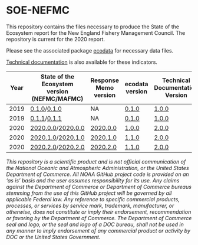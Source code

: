 # SOE-NEFMC

This repository contains the files necessary to produce the State of the Ecosystem report for the New England Fishery Management Council. The repository is current for the 2020 report.

Please see the associated package [ecodata](https://github.com/NOAA-EDAB/ecodata) for necessary data files.

[Technical documentation](https://noaa-edab.github.io/tech-doc) is also available for these indicators.


| Year | State of the Ecosystem version (NEFMC/MAFMC) | Response Memo version | ecodata version | Technical Documentation Version |
|------|--------------------------------|----------------|-----------------|---------------------------------|
| 2019 | [0.1.0](https://github.com/NOAA-EDAB/SOE-NEFMC/tree/v0.1.0)/[0.1.0](https://github.com/NOAA-EDAB/SOE-MAFMC/releases/tag/v0.1.0) | NA | [0.1.0](https://github.com/NOAA-EDAB/ecodata/tree/0.1.0) | [1.0.0](https://github.com/NOAA-EDAB/tech-doc/tree/v1.0.0)  |
| 2019 | [0.1.1](https://github.com/NOAA-EDAB/SOE-NEFMC/tree/v0.1.1)/[0.1.1](https://github.com/NOAA-EDAB/SOE-MAFMC/releases/tag/v0.1.1) | NA| [0.1.0](https://github.com/NOAA-EDAB/ecodata/tree/0.1.0) | [1.0.0](https://github.com/NOAA-EDAB/tech-doc/tree/v1.0.0)  |
| 2020 | [2020.0.0](https://github.com/NOAA-EDAB/SOE-NEFMC/releases/tag/2020.0.0)/[2020.0.0](https://github.com/NOAA-EDAB/SOE-MAFMC/releases/tag/2020.0.0) | [2020.0.0](https://github.com/NOAA-EDAB/memos/releases/tag/2020.1.0) | [1.0.0](https://github.com/NOAA-EDAB/ecodata/releases/tag/1.0.0) | [2.0.0](https://github.com/NOAA-EDAB/tech-doc/tree/2.0.0)
| 2020 |  [2020.1.0](https://github.com/NOAA-EDAB/SOE-NEFMC/releases/tag/2020.1.0)/[2020.1.0](https://github.com/NOAA-EDAB/SOE-MAFMC/releases/tag/2020.1.0) | [2020.1.0](https://github.com/NOAA-EDAB/memos/releases/tag/2020.1.0) | [1.1.0](https://github.com/NOAA-EDAB/ecodata/releases/tag/1.1.0) | [2.0.0](https://github.com/NOAA-EDAB/tech-doc/tree/2.0.0)
| 2020 |  [2020.2.0](https://github.com/NOAA-EDAB/SOE-NEFMC/releases/tag/2020.2.0)/[2020.2.0](https://github.com/NOAA-EDAB/SOE-MAFMC/releases/tag/2020.2.0) | [2020.2.0](https://github.com/NOAA-EDAB/memos/releases/tag/2020.2.0) | [1.1.0](https://github.com/NOAA-EDAB/ecodata/releases/tag/1.1.0) | [2.0.0](https://github.com/NOAA-EDAB/tech-doc/tree/2.0.0)

*This repository is a scientific product and is not official communication of the National Oceanic and Atmospheric Administration, or the United States Department of Commerce. All NOAA GitHub project code is provided on an ‘as is’ basis and the user assumes responsibility for its use. Any claims against the Department of Commerce or Department of Commerce bureaus stemming from the use of this GitHub project will be governed by all applicable Federal law. Any reference to specific commercial products, processes, or services by service mark, trademark, manufacturer, or otherwise, does not constitute or imply their endorsement, recommendation or favoring by the Department of Commerce. The Department of Commerce seal and logo, or the seal and logo of a DOC bureau, shall not be used in any manner to imply endorsement of any commercial product or activity by DOC or the United States Government.*

